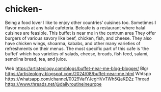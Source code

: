 # chicken-
Being a food lover I like to enjoy other countries’ cuisines too. Sometimes I flavor meals at any halal cafeteria. Belcafe is a restaurant where halal cuisines are feasible. This buffet is near me in the centrum area They offer burgers of various savory like beef, chicken, fish, and cheese. They also have chicken wings, shoarma, kababs, and other many varieties of refreshments on their menus. The most specific part of this cafe is ‘the buffet’ which has varieties of salads, cheese, breads, fish feed, salami, semolina bread, tea, and juice. 


Web https://artisteology.com/blogs/buffet-near-me-blog-blogger/ 
Blgr https://artisteology.blogspot.com/2024/08/buffet-near-me.html 
Whtspp https://whatsapp.com/channel/0029VafYJegHVvTWh5QaKD2z 
Thread https://www.threads.net/@dailyroutineineurope  

